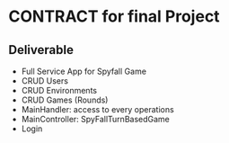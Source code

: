 # CONTRACT for final Project
##  Deliverable

- Full Service App for Spyfall Game
- CRUD Users
- CRUD Environments
- CRUD Games (Rounds)
- MainHandler: access to every operations
- MainController: SpyFallTurnBasedGame
- Login
